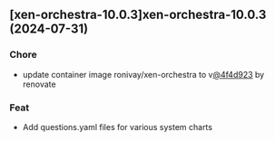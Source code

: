 

## [xen-orchestra-10.0.3]xen-orchestra-10.0.3 (2024-07-31)

### Chore



- update container image ronivay/xen-orchestra to v[@4f4d923](https://github.com/4f4d923) by renovate

### Feat



- Add questions.yaml files for various system charts